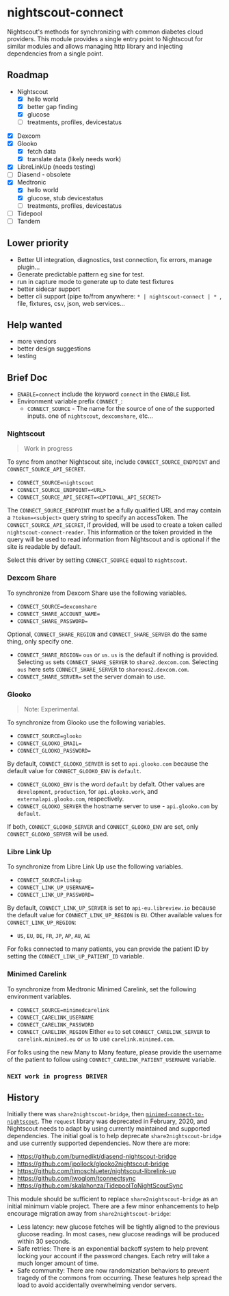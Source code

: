 # nightscout-connect

Nightscout's methods for synchronizing with common diabetes cloud providers.
This module provides a single entry point to Nightscout for similar modules
and allows managing http library and injecting dependencies from a single
point.


## Roadmap

* Nightscout
  * [x] hello world
  * [x] better gap finding
  * [x] glucose
  * [ ] treatments, profiles, devicestatus
* [x] Dexcom
* [x] Glooko
  * [x] fetch data
  * [x] translate data (likely needs work)
* [x] LibreLinkUp (needs testing)
* [ ] Diasend - obsolete
* [x] Medtronic
  * [x] hello world
  * [x] glucose, stub devicestatus
  * [ ] treatments, profiles, devicestatus
* [ ] Tidepool
* [ ] Tandem

## Lower priority
* Better UI integration, diagnostics, test connection, fix errors, manage plugin...
* Generate predictable pattern eg sine for test.
* run in capture mode to generate up to date test fixtures
* better sidecar support
* better cli support (pipe to/from anywhere: `* | nightscout-connect | * `,
  file, fixtures, csv, json, web services...

## Help wanted
* more vendors
* better design suggestions
* testing


## Brief Doc
* `ENABLE=connect` include the keyword `connect` in the `ENABLE` list.
* Environment variable prefix `CONNECT_`:
  * `CONNECT_SOURCE` - The name for the source of one of the supported inputs.  one of `nightscout`, `dexcomshare`, etc...

### Nightscout

> Work in progress

To sync from another Nightscout site, include `CONNECT_SOURCE_ENDPOINT` and
`CONNECT_SOURCE_API_SECRET`. 
* `CONNECT_SOURCE=nightscout`
* `CONNECT_SOURCE_ENDPOINT=<URL>`
* `CONNECT_SOURCE_API_SECRET=<OPTIONAL_API_SECRET>`

The `CONNECT_SOURCE_ENDPOINT` must be a fully qualified URL and may contain a
`?token=<subject>` query string to specify an accessToken.
The `CONNECT_SOURCE_API_SECRET`, if provided, will be used to create a token
called `nightscout-connect-reader`.  This information or the token provided in
the query will be used to read information from Nightscout and is optional if
the site is readable by default.

Select this driver by setting `CONNECT_SOURCE` equal to `nightscout`.



### Dexcom Share
To synchronize from Dexcom Share use the following variables.
* `CONNECT_SOURCE=dexcomshare`
* `CONNECT_SHARE_ACCOUNT_NAME=`
* `CONNECT_SHARE_PASSWORD=`

Optional, `CONNECT_SHARE_REGION` and `CONNECT_SHARE_SERVER` do the same thing, only specify one.
* `CONNECT_SHARE_REGION=`  `ous` or `us`. `us` is the default if nothing is
  provided.  Selecting `us` sets `CONNECT_SHARE_SERVER` to `share2.dexcom.com`.
  Selecting `ous` here sets `CONNECT_SHARE_SERVER` to `shareous2.dexcom.com`.
* `CONNECT_SHARE_SERVER=` set the server domain to use.


### Glooko

> Note: Experimental.

To synchronize from Glooko use the following variables.
* `CONNECT_SOURCE=glooko`
* `CONNECT_GLOOKO_EMAIL=`
* `CONNECT_GLOOKO_PASSWORD=`

By default, `CONNECT_GLOOKO_SERVER` is set to `api.glooko.com` because the
default value for `CONNECT_GLOOKO_ENV` is `default`.
* `CONNECT_GLOOKO_ENV` is the word `default` by defalt.  Other values are
  `development`, `production`, for `api.glooko.work`, and
  `externalapi.glooko.com`, respectively.
* `CONNECT_GLOOKO_SERVER` the hostname server to use - `api.glooko.com` by `default`.

If both, `CONNECT_GLOOKO_SERVER` and `CONNECT_GLOOKO_ENV` are set, only
`CONNECT_GLOOKO_SERVER` will be used.

### Libre Link Up
To synchronize from Libre Link Up use the following variables.
* `CONNECT_SOURCE=linkup`
* `CONNECT_LINK_UP_USERNAME=`
* `CONNECT_LINK_UP_PASSWORD=`

By default, `CONNECT_LINK_UP_SERVER` is set to `api-eu.libreview.io` because the
default value for `CONNECT_LINK_UP_REGION` is `EU`.
Other available values for `CONNECT_LINK_UP_REGION`:
  * `US`, `EU`, `DE`, `FR`, `JP`, `AP`, `AU`, `AE`

For folks connected to many patients, you can provide the patient ID by setting
the `CONNECT_LINK_UP_PATIENT_ID` variable.

### Minimed Carelink

To synchronize from Medtronic Minimed Carelink, set the following
environment variables.
* `CONNECT_SOURCE=minimedcarelink`
* `CONNECT_CARELINK_USERNAME`
* `CONNECT_CARELINK_PASSWORD`
* `CONNECT_CARELINK_REGION` Either `eu` to set `CONNECT_CARELINK_SERVER` to
  `carelink.minimed.eu` or `us` to use `carelink.minimed.com`.

For folks using the new Many to Many feature, please provide the username of the
patient to follow using `CONNECT_CARELINK_PATIENT_USERNAME` variable.

### `NEXT work in progress DRIVER`

## History

Initially there was `share2nightscout-bridge`, then
[`minimed-connect-to-nightscout`](https://github.com/nightscout/minimed-connect-to-nightscout).
The `request` library was deprecated in February, 2020, and Nightscout needs to
adapt by using currently maintained and supported dependencies.  The initial
goal is to help deprecate `share2nightscout-bridge` and use currently supported
dependencies.
Now there are more:
* https://github.com/burnedikt/diasend-nightscout-bridge
* https://github.com/jpollock/glooko2nightscout-bridge
* https://github.com/timoschlueter/nightscout-librelink-up
* https://github.com/jwoglom/tconnectsync
* https://github.com/skalahonza/TidepoolToNightScoutSync

This module should be sufficient to replace `share2nightscout-bridge` as an
initial minimum viable project.  There are a few minor enhancements to help
encourage migration away from `share2nightscout-bridge`:
* Less latency: new glucose fetches will be tightly aligned to the previous glucose reading.
  In most cases, new glucose readings will be produced within 30 seconds.
* Safe retries: There is an exponential backoff system to help prevent locking
  your account if the password changes.  Each retry will take a much longer
  amount of time.
* Safe community: There are now randomization behaviors to prevent tragedy of
  the commons from occurring.  These features help spread the load to avoid
  accidentally overwhelming vendor servers.



